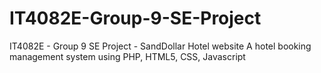 # IT4082E-Group-9-SE-Project
IT4082E - Group 9 SE Project - SandDollar Hotel website
A hotel booking management system using PHP, HTML5, CSS, Javascript
